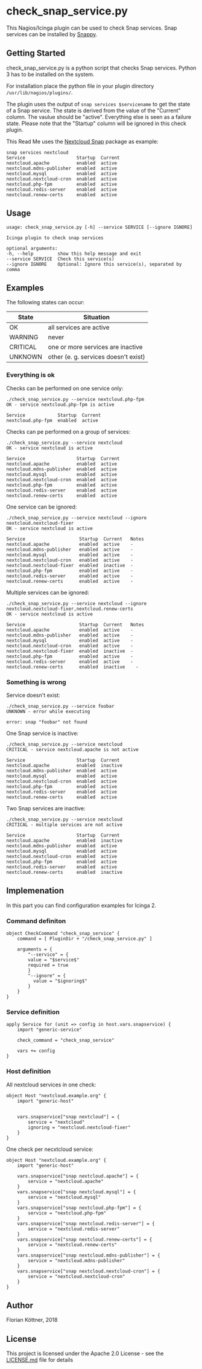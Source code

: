 # check_snap_service.py

This Nagios/Icinga plugin can be used to check Snap services. Snap services can be installed by [Snappy](https://snapcraft.io/).


## Getting Started

check_snap_service.py is a python script that checks Snap services. Python 3 has to be installed on the system.

For installation place the python file in your plugin directory `/usr/lib/nagios/plugins/`.

The plugin uses the output of `snap services $servicename` to get the state of a Snap service. The state is derived from the value of the "Current" column. The vaulue should be "active". Everything else is seen as a failure state. Please note that the "Startup" column will be ignored in this check plugin.

This Read Me uses the [Nextcloud Snap](https://github.com/nextcloud/nextcloud-snap) package as example:

    snap services nextcloud
    Service                   Startup  Current
    nextcloud.apache          enabled  active
    nextcloud.mdns-publisher  enabled  active
    nextcloud.mysql           enabled  active
    nextcloud.nextcloud-cron  enabled  active
    nextcloud.php-fpm         enabled  active
    nextcloud.redis-server    enabled  active
    nextcloud.renew-certs     enabled  active



## Usage

    usage: check_snap_service.py [-h] --service SERVICE [--ignore IGNORE]

    Icinga plugin to check snap services

    optional arguments:
    -h, --help         show this help message and exit
    --service SERVICE  Check this service(s)
	--ignore IGNORE    Optional: Ignore this service(s), separated by comma



## Examples

The following states can occur:

| State    | Situation                            |
| -------- | ------------------------------------ |
| OK       | all services are active              |
| WARNING  | never                                |
| CRITICAL | one or more services are inactive    |
| UNKNOWN  | other (e. g. services doesn't exist) |


### Everything is ok

Checks can be performed on one service only:

    ./check_snap_service.py --service nextcloud.php-fpm
    OK - service nextcloud.php-fpm is active
	
    Service            Startup  Current
    nextcloud.php-fpm  enabled  active


Checks can pe performed on a group of services:

    ./check_snap_service.py --service nextcloud
    OK - service nextcloud is active
	
    Service                   Startup  Current
    nextcloud.apache          enabled  active
    nextcloud.mdns-publisher  enabled  active
    nextcloud.mysql           enabled  active
    nextcloud.nextcloud-cron  enabled  active
    nextcloud.php-fpm         enabled  active
    nextcloud.redis-server    enabled  active
    nextcloud.renew-certs     enabled  active


One service can be ignored:

	./check_snap_service.py --service nextcloud --ignore nextcloud.nextcloud-fixer
	OK - service nextcloud is active
	
	Service                    Startup  Current   Notes
	nextcloud.apache           enabled  active    -
	nextcloud.mdns-publisher   enabled  active    -
	nextcloud.mysql            enabled  active    -
	nextcloud.nextcloud-cron   enabled  active    -
	nextcloud.nextcloud-fixer  enabled  inactive  -
	nextcloud.php-fpm          enabled  active    -
	nextcloud.redis-server     enabled  active    -
	nextcloud.renew-certs      enabled  active    -



Multiple services can be ignored:

	./check_snap_service.py --service nextcloud --ignore nextcloud.nextcloud-fixer,nextcloud.renew-certs
	OK - service nextcloud is active
	
	Service                    Startup  Current   Notes
	nextcloud.apache           enabled  active    -
	nextcloud.mdns-publisher   enabled  active    -
	nextcloud.mysql            enabled  active    -
	nextcloud.nextcloud-cron   enabled  active    -
	nextcloud.nextcloud-fixer  enabled  inactive  -
	nextcloud.php-fpm          enabled  active    -
	nextcloud.redis-server     enabled  active    -
	nextcloud.renew-certs      enabled  inactive    -


### Something is wrong

Service doesn't exist:

    ./check_snap_service.py --service foobar
    UNKNOWN - error while executing
	
    error: snap "foobar" not found


One Snap service is inactive:

    ./check_snap_service.py --service nextcloud
    CRITICAL - service nextcloud.apache is not active
	
    Service                   Startup  Current
    nextcloud.apache          enabled  inactive
    nextcloud.mdns-publisher  enabled  active
    nextcloud.mysql           enabled  active
    nextcloud.nextcloud-cron  enabled  active
    nextcloud.php-fpm         enabled  active
    nextcloud.redis-server    enabled  active
    nextcloud.renew-certs     enabled  active


Two Snap services are inactive:

    ./check_snap_service.py --service nextcloud
    CRITICAL - multiple services are not active
	
    Service                   Startup  Current
    nextcloud.apache          enabled  inactive
    nextcloud.mdns-publisher  enabled  active
    nextcloud.mysql           enabled  active
    nextcloud.nextcloud-cron  enabled  active
    nextcloud.php-fpm         enabled  active
    nextcloud.redis-server    enabled  active
    nextcloud.renew-certs     enabled  inactive


## Implemenation

In this part you can find configuration examples for Icinga 2.

### Command definiton

    object CheckCommand "check_snap_service" {
        command = [ PluginDir + "/check_snap_service.py" ] 

        arguments = {
            "--service" = {
            value = "$service$"
            required = true
            }
			"--ignore" = {
			  value = "$ignoring$"
			}
        }
    }

### Service definition

    apply Service for (unit => config in host.vars.snapservice) {
        import "generic-service"

        check_command = "check_snap_service"

        vars += config
    }

### Host definition

All nextcloud services in one check:

    object Host "nextcloud.example.org" {
        import "generic-host"


        vars.snapservice["snap nextcloud"] = {
            service = "nextcloud"
			ignoring = "nextcloud.nextcloud-fixer"
        }
    }

One check per necxtcloud service:

    object Host "nextcloud.example.org" {
        import "generic-host"

        vars.snapservice["snap nextcloud.apache"] = {
            service = "nextcloud.apache"
        }
        vars.snapservice["snap nextcloud.mysql"] = {
            service = "nextcloud.mysql"
        }
        vars.snapservice["snap nextcloud.php-fpm"] = {
            service = "nextcloud.php-fpm"
        }
        vars.snapservice["snap nextcloud.redis-server"] = {
            service = "nextcloud.redis-server"
        }
        vars.snapservice["snap nextcloud.renew-certs"] = {
            service = "nextcloud.renew-certs"
        }
        vars.snapservice["snap nextcloud.mdns-publisher"] = {
            service = "nextcloud.mdns-publisher"
        }
        vars.snapservice["snap nextcloud.nextcloud-cron"] = {
            service = "nextcloud.nextcloud-cron"
        }
    }


## Author

Florian Köttner, 2018


## License

This project is licensed under the Apache 2.0 License - see the [LICENSE.md](LICENSE.md) file for details

